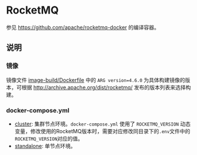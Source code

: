 # RocketMQ

参见 https://github.com/apache/rocketmq-docker 的编译容器。

## 说明 

### 镜像

镜像文件 [image-build/Dockerfile](./image-build/Dockerfile) 中的 `ARG version=4.6.0` 为具体构建镜像的版本，可根据 http://archive.apache.org/dist/rocketmq/ 发布的版本列表来选择构建。

### docker-compose.yml

* [cluster](./cluster): 集群节点环境。`docker-compose.yml` 使用了 `ROCKETMQ_VERSION` 动态变量，修改使用的RocketMQ版本时，需要对应修改同目录下的`.env`文件中的`ROCKETMQ_VERSION`对应的值。
* [standalone](./standalone): 单节点环境。


